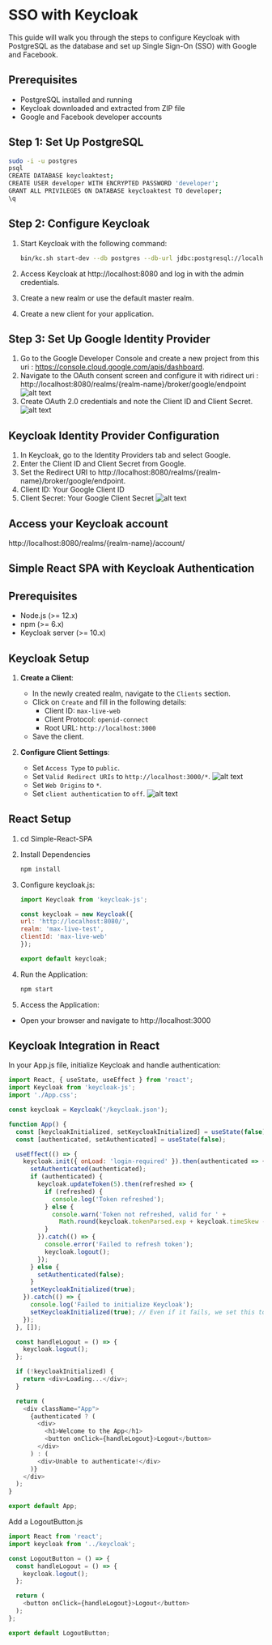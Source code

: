 # SSO with Keycloak

This guide will walk you through the steps to configure Keycloak with PostgreSQL as the database and set up Single Sign-On (SSO) with Google and Facebook.

## Prerequisites

- PostgreSQL installed and running
- Keycloak downloaded and extracted from ZIP file
- Google and Facebook developer accounts

## Step 1: Set Up PostgreSQL

```sh
sudo -i -u postgres
psql
CREATE DATABASE keycloaktest;
CREATE USER developer WITH ENCRYPTED PASSWORD 'developer';
GRANT ALL PRIVILEGES ON DATABASE keycloaktest TO developer;
\q
```

## Step 2: Configure Keycloak

1. Start Keycloak with the following command:

    ```bash
    bin/kc.sh start-dev --db postgres --db-url jdbc:postgresql://localhost:5432/keycloaktest --db-username developer --db-password developer
    ```

2. Access Keycloak at http://localhost:8080 and log in with the admin credentials.

3. Create a new realm or use the default master realm.

4. Create a new client for your application.

## Step 3: Set Up Google Identity Provider

1. Go to the Google Developer Console and create a new project from this uri : https://console.cloud.google.com/apis/dashboard.
2. Navigate to the OAuth consent screen and configure it with ridirect uri : http://localhost:8080/realms/{realm-name}/broker/google/endpoint
![alt text](assets/Screenshot_২০২৪০৭২৭_০২৪৪২০.png)
3. Create OAuth 2.0 credentials and note the Client ID and Client Secret.
![alt text](assets/Screenshot_২০২৪০৭২৭_০২৪৭৫১.png)

## Keycloak Identity Provider Configuration

1. In Keycloak, go to the Identity Providers tab and select Google.
2. Enter the Client ID and Client Secret from Google.
3. Set the Redirect URI to http://localhost:8080/realms/{realm-name}/broker/google/endpoint.
4. Client ID: Your Google Client ID
5. Client Secret: Your Google Client Secret
![alt text](assets/Screenshot_২০২৪০৭২৭_০২৫৯০৩.png)

## Access your Keycloak account

http://localhost:8080/realms/{realm-name}/account/

## Simple React SPA with Keycloak Authentication

## Prerequisites

- Node.js (>= 12.x)
- npm (>= 6.x)
- Keycloak server (>= 10.x)

## Keycloak Setup

1. **Create a Client**:
   - In the newly created realm, navigate to the `Clients` section.
   - Click on `Create` and fill in the following details:
     - Client ID: `max-live-web`
     - Client Protocol: `openid-connect`
     - Root URL: `http://localhost:3000`
   - Save the client.

2. **Configure Client Settings**:
   - Set `Access Type` to `public`.
   - Set `Valid Redirect URIs` to `http://localhost:3000/*`.
   ![alt text](assets/Screenshot_২০২৪০৭২৮_০৩৫৩৩৭.png)
   - Set `Web Origins` to `*`.
   - Set `client authentication` to `off`.
   ![alt text](assets/Screenshot_২০২৪০৭২৮_০৩৫৪১৮.png)

## React Setup

1. cd Simple-React-SPA
2. Install Dependencies

    ```sh
    npm install
    ```

3. Configure keycloak.js:

    ```javascript
    import Keycloak from 'keycloak-js';

    const keycloak = new Keycloak({
    url: 'http://localhost:8080/',
    realm: 'max-live-test',
    clientId: 'max-live-web'
    });

    export default keycloak;
    ```

4. Run the Application:

    ```sh
    npm start
    ```

5. Access the Application:
* Open your browser and navigate to http://localhost:3000

## Keycloak Integration in React

In your App.js file, initialize Keycloak and handle authentication:

```javascript
import React, { useState, useEffect } from 'react';
import Keycloak from 'keycloak-js';
import './App.css';

const keycloak = Keycloak('/keycloak.json');

function App() {
  const [keycloakInitialized, setKeycloakInitialized] = useState(false);
  const [authenticated, setAuthenticated] = useState(false);

  useEffect(() => {
    keycloak.init({ onLoad: 'login-required' }).then(authenticated => {
      setAuthenticated(authenticated);
      if (authenticated) {
        keycloak.updateToken(5).then(refreshed => {
          if (refreshed) {
            console.log('Token refreshed');
          } else {
            console.warn('Token not refreshed, valid for ' +
              Math.round(keycloak.tokenParsed.exp + keycloak.timeSkew - new Date().getTime() / 1000) + ' seconds');
          }
        }).catch(() => {
          console.error('Failed to refresh token');
          keycloak.logout();
        });
      } else {
        setAuthenticated(false);
      }
      setKeycloakInitialized(true);
    }).catch(() => {
      console.log('Failed to initialize Keycloak');
      setKeycloakInitialized(true); // Even if it fails, we set this to true to avoid infinite loading
    });
  }, []);

  const handleLogout = () => {
    keycloak.logout();
  };

  if (!keycloakInitialized) {
    return <div>Loading...</div>;
  }

  return (
    <div className="App">
      {authenticated ? (
        <div>
          <h1>Welcome to the App</h1>
          <button onClick={handleLogout}>Logout</button>
        </div>
      ) : (
        <div>Unable to authenticate!</div>
      )}
    </div>
  );
}

export default App;
```

Add a LogoutButton.js

```javascript
import React from 'react';
import keycloak from '../keycloak';

const LogoutButton = () => {
  const handleLogout = () => {
    keycloak.logout();
  };

  return (
    <button onClick={handleLogout}>Logout</button>
  );
};

export default LogoutButton;
```
